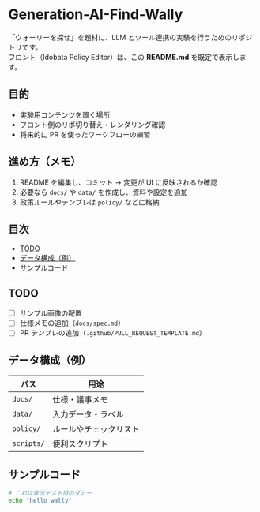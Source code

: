 # Generation-AI-Find-Wally

「ウォーリーを探せ」を題材に、LLM とツール連携の実験を行うためのリポジトリです。  
フロント（Idobata Policy Editor）は、この **README.md** を既定で表示します。

## 目的
- 実験用コンテンツを置く場所
- フロント側のリポ切り替え・レンダリング確認
- 将来的に PR を使ったワークフローの練習

## 進め方（メモ）
1. README を編集し、コミット → 変更が UI に反映されるか確認
2. 必要なら `docs/` や `data/` を作成し、資料や設定を追加
3. 政策ルールやテンプレは `policy/` などに格納

## 目次
- [TODO](#todo)
- [データ構成（例）](#データ構成例)
- [サンプルコード](#サンプルコード)

## TODO
- [ ] サンプル画像の配置
- [ ] 仕様メモの追加（`docs/spec.md`）
- [ ] PR テンプレの追加（`.github/PULL_REQUEST_TEMPLATE.md`）

## データ構成（例）
| パス | 用途 |
|---|---|
| `docs/` | 仕様・議事メモ |
| `data/` | 入力データ・ラベル |
| `policy/` | ルールやチェックリスト |
| `scripts/` | 便利スクリプト |

## サンプルコード
```bash
# これは表示テスト用のダミー
echo "hello wally"
